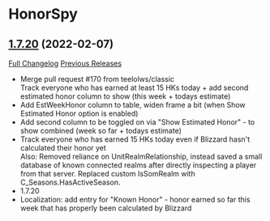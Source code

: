 # HonorSpy

## [1.7.20](https://github.com/kakysha/HonorSpy/tree/1.7.20) (2022-02-07)
[Full Changelog](https://github.com/kakysha/HonorSpy/compare/1.7.18...1.7.20) [Previous Releases](https://github.com/kakysha/HonorSpy/releases)

- Merge pull request #170 from teelolws/classic  
    Track everyone who has earned at least 15 HKs today + add second estimated honor column to show (this week + todays estimate)  
- Add EstWeekHonor column to table, widen frame a bit (when Show Estimated Honor option is enabled)  
- Add second column to be toggled on via "Show Estimated Honor" - to show combined (week so far + todays estimate)  
- Track everyone who has earned 15 HKs today even if Blizzard hasn't calculated their honor yet  
    Also: Removed reliance on UnitRealmRelationship, instead saved a small database of known connected realms after directly inspecting a player from that server. Replaced custom IsSomRealm with C\_Seasons.HasActiveSeason.  
- 1.7.20  
- Localization: add entry for "Known Honor" - honor earned so far this week that has properly been calculated by Blizzard  
